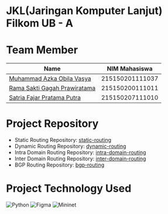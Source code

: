 # JKL(Jaringan Komputer Lanjut) Filkom UB - A

# Team Member
| Name                       | NIM Mahasiswa  |
| -------------------------- | ----------- |
| [Muhammad Azka Obila Vasya](https://www.linkedin.com/in/azkaobila/) | 215150201111037 |
| [Rama Sakti Gagah Prawiratama](https://www.linkedin.com/in/ramasakti/)         | 215150200111011 |
| [Satria Fajar Pratama Putra](https://www.linkedin.com/in/satria-fajar-pratama-putra-108a18196/)     | 215150207111010 |

# Project Repository
- Static Routing Repository: [static-routing](https://github.com/TeamXNetRouter/JKL-StaticRouting)
- Dynamic Routing Repository: [dynamic-routing](https://github.com/TeamXNetRouter/JKL-DynamicRouting)
- Intra Domain Routing Repository: [intra-domain-routing](https://github.com/TeamXNetRouter/JKL-IntradomainRouting)
- Inter Domain Routing Repository: [inter-domain-routing](https://github.com/TeamXNetRouter/JKL-InterdomainRouting)
- BGP Routing Repository: [bgp-routing](https://github.com/TeamXNetRouter/JKL-BGPRouting)

# Project Technology Used
![Python](https://img.shields.io/badge/python-3670A0?style=for-the-badge&logo=python&logoColor=ffdd54)
![Figma](https://img.shields.io/badge/figma-%23F24E1E.svg?style=for-the-badge&logo=figma&logoColor=white)
![Mininet](https://img.shields.io/badge/Mininet-%23A8E10C.svg?style=for-the-badge&logo=mininet&logoColor=white)
